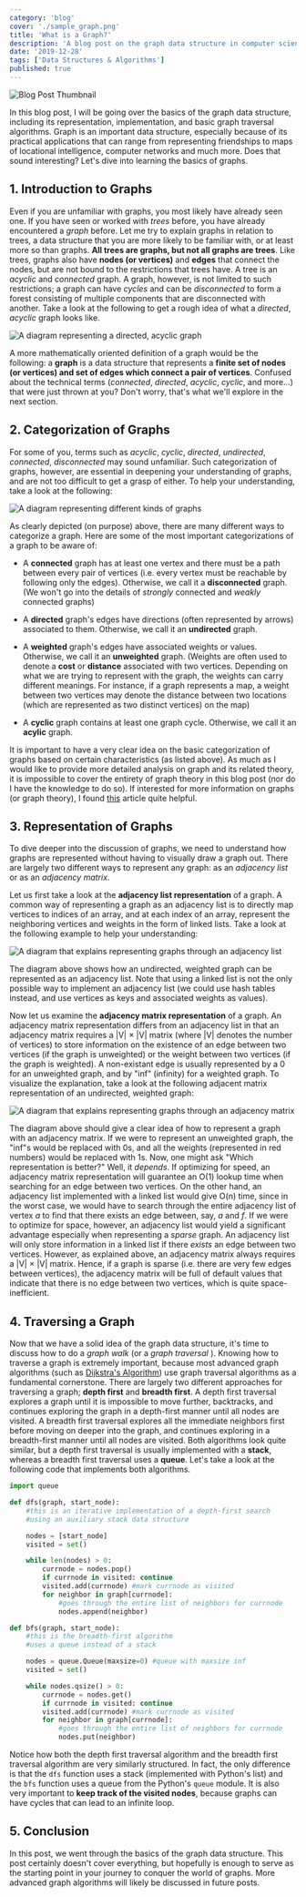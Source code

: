 ```yaml
---
category: 'blog'
cover: './sample_graph.png'
title: 'What is a Graph?' 
description: 'A blog post on the graph data structure in computer science'
date: '2019-12-28'
tags: ['Data Structures & Algorithms']
published: true
---
```


![Blog Post Thumbnail](./sample_graph.png)

In this blog post, I will be going over the basics of the graph data structure, including its representation, implementation, and basic graph traversal algorithms. Graph is an important data structure, especially because of its practical applications that can range from representing friendships to maps of locational intelligence, computer networks and much more. Does that sound interesting? Let's dive into learning the basics of graphs.  

## 1. Introduction to Graphs
Even if you are unfamiliar with graphs, you most likely have already seen one. If you have seen or worked with *trees* before, you have already encountered a *graph* before. Let me try to explain graphs in relation to trees, a data structure that you are more likely to be familiar with, or at least more so than graphs. **All trees are graphs, but not all graphs are trees**. Like trees, graphs also have **nodes (or vertices)** and **edges** that connect the nodes, but are not bound to the restrictions that trees have. A tree is an *acyclic* and *connected* graph. A graph, however, is not limited to such restrictions; a graph can have *cycles* and can be *disconnected* to form a forest consisting of multiple components that are disconnected with another. Take a look at the following to get a rough idea of what a *directed*, *acyclic* graph looks like. 

![A diagram representing a directed, acyclic graph](./sample_graph.png)

A more mathematically oriented definition of a graph would be the following: a **graph** is a data structure that represents a **finite set of nodes (or vertices) and set of edges which connect a pair of vertices**. Confused about the technical terms (*connected*, *directed*, *acyclic*, *cyclic*, and more...) that were just thrown at you? Don't worry, that's what we'll explore in the next section.  

## 2. Categorization of Graphs
For some of you, terms such as *acyclic*, *cyclic*, *directed*, *undirected*, *connected*, *disconnected* may sound unfamiliar. Such categorization of graphs, however, are essential in deepening your understanding of graphs, and are not too difficult to get a grasp of either. To help your understanding, take a look at the following:  

![A diagram representing different kinds of graphs](./graph_ds.png)

As clearly depicted (on purpose) above, there are many different ways to categorize a graph. Here are some of the most important categorizations of a graph to be aware of:  

* A **connected** graph has at least one vertex and there must be a path between every pair of vertices (i.e. every vertex must be reachable by following only the edges). Otherwise, we call it a **disconnected** graph. (We won't go into the details of *strongly* connected and *weakly* connected graphs)

* A **directed** graph's edges have directions (often represented by arrows) associated to them. Otherwise, we call it an **undirected** graph.  

* A **weighted** graph's edges have associated weights or values. Otherwise, we call it an **unweighted** graph. (Weights are often used to denote a **cost** or **distance** associated with two vertices. Depending on what we are trying to represent with the graph, the weights can carry different meanings. For instance, if a graph represents a map, a weight between two vertices may denote the distance between two locations (which are represented as two distinct vertices) on the map)
* A **cyclic** graph contains at least one graph cycle. Otherwise, we call it an **acylic** graph. 

It is important to have a very clear idea on the basic categorization of graphs based on certain characteristics (as listed above). As much as I would like to provide more detailed analysis on graph and its related theory, it is impossible to cover the entirety of graph theory in this blog post (nor do I have the knowledge to do so). If interested for more information on graphs (or graph theory), I found [this](https://medium.com/basecs/a-gentle-introduction-to-graph-theory-77969829ead8) article quite helpful.  

## 3. Representation of Graphs
To dive deeper into the discussion of graphs, we need to understand how graphs are represented without having to visually draw a graph out. There are largely two different ways to represent any graph: as an *adjacency list* or as an *adjacency matrix*. 

Let us first take a look at the **adjacency list representation** of a graph. A common way of representing a graph as an adjacency list is to directly map vertices to indices of an array, and at each index of an array, represent the neighboring vertices and weights in the form of linked lists. Take a look at the following example to help your understanding: 

![A diagram that explains representing graphs through an adjacency list](./adj_list.png)

The diagram above shows how an undirected, weighted graph can be represented as an adjacency list. Note that using a linked list is not the only possible way to implement an adjacency list (we could use hash tables instead, and use vertices as keys and associated weights as values). 

Now let us examine the **adjacency matrix representation** of a graph. An adjacency matrix representation differs from an adjacency list in that an adjacency matrix requires a |V| × |V| matrix (where |V| denotes the number of vertices) to store information on the existence of an edge between two vertices (if the graph is unweighted) or the weight between two vertices (if the graph is weighted). A non-existant edge is usually represented by a 0 for an unweighted graph, and by "inf" (infinity) for a weighted graph. To visualize the explanation, take a look at the following adjacent matrix representation of an undirected, weighted graph: 

![A diagram that explains representing graphs through an adjacency matrix](./adj_mat.png)

The diagram above should give a clear idea of how to represent a graph with an adjacency matrix. If we were to represent an unweighted graph, the "inf"s would be replaced with 0s, and all the weights (represented in red numbers) would be replaced with 1s. Now, one might ask "Which representation is better?" Well, it *depends*. If optimizing for speed, an adjacency matrix representation will guarantee an O(1) lookup time when searching for an edge between two vertices. On the other hand, an adjacency list implemented with a linked list would give O(n) time, since in the worst case, we would have to search through the entire adjacency list of vertex *a* to find that there exists an edge between, say, *a* and *f*. If we were to optimize for space, however, an adjacency list would yield a significant advantage especially when representing a *sparse* graph. An adjacency list will only store information in a linked list if there *exists* an edge between two vertices. However, as explained above, an adjacency matrix always requires a |V| × |V| matrix. Hence, if a graph is sparse (i.e. there are very few edges between vertices), the adjacency matrix will be full of default values that indicate that there is no edge between two vertices, which is quite space-inefficient.  

## 4. Traversing a Graph
Now that we have a solid idea of the graph data structure, it's time to discuss how to do a *graph walk* (or a *graph traversal* ). Knowing how to traverse a graph is extremely important, because most advanced graph algorithms (such as [Dijkstra's Algorithm](https://www.jeffyang.io/blog/single_source_shortest_path)) use graph traversal algorithms as a fundamental cornerstone. There are largely two different approaches for traversing a graph; **depth first** and **breadth first**. A depth first traversal explores a graph until it is impossible to move further, backtracks, and continues exploring the graph in a depth-first manner until all nodes are visited. A breadth first traversal explores all the immediate neighbors first before moving on deeper into the graph, and continues exploring in a breadth-first manner until all nodes are visited. Both algorithms look quite similar, but a depth first traversal is usually implemented with a **stack**, whereas a breadth first traversal uses a **queue**. Let's take a look at the following code that implements both algorithms.

```python
import queue

def dfs(graph, start_node): 
    #this is an iterative implementation of a depth-first search
    #using an auxiliary stack data structure

    nodes = [start_node]
    visited = set()

    while len(nodes) > 0: 
        currnode = nodes.pop()
        if currnode in visited: continue
        visited.add(currnode) #mark currnode as visited
        for neighbor in graph[currnode]:
            #goes through the entire list of neighbors for currnode
            nodes.append(neighbor)

def bfs(graph, start_node): 
    #this is the breadth-first algorithm
    #uses a queue instead of a stack

    nodes = queue.Queue(maxsize=0) #queue with maxsize inf
    visited = set()

    while nodes.qsize() > 0: 
        currnode = nodes.get()
        if currnode in visited: continue
        visited.add(currnode) #mark currnode as visited
        for neighbor in graph[currnode]:
            #goes through the entire list of neighbors for currnode
            nodes.put(neighbor)
``` 

Notice how both the depth first traversal algorithm and the breadth first traversal algorithm are very similarly structured. In fact, the only difference is that the `dfs` function uses a stack (implemented with Python's list) and the `bfs` function uses a queue from the Python's `queue` module. It is also very important to **keep track of the visited nodes**, because graphs can have cycles that can lead to an infinite loop.  

## 5. Conclusion
In this post, we went through the basics of the graph data structure. This post certainly doesn't cover everything, but hopefully is enough to serve as the starting point in your journey to conquer the world of graphs. More advanced graph algorithms will likely be discussed in future posts. 



